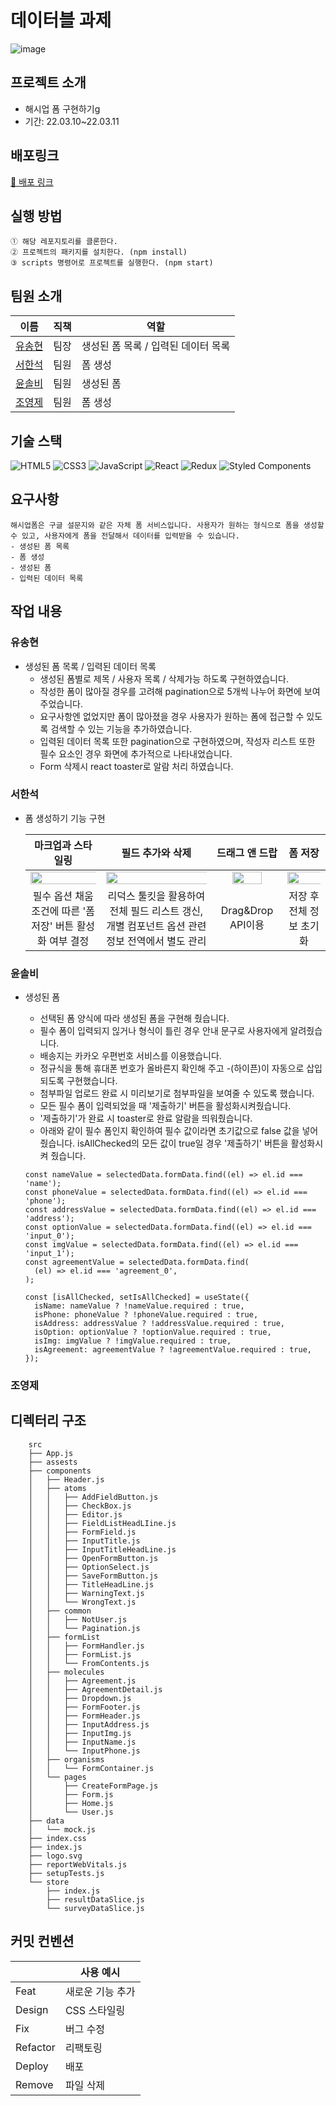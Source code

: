 # 데이터블 과제
![image](https://user-images.githubusercontent.com/81687138/158264305-6c1239ce-2b8b-4d11-9cc2-eb6f8b784ac0.png)

## 프로젝트 소개

- 해시업 폼 구현하기g
- 기간: 22.03.10~22.03.11

## 배포링크

[🚀 배포 링크](https://datable-9.netlify.app/)

## 실행 방법

```
① 해당 레포지토리를 클론한다.
② 프로젝트의 패키지를 설치한다. (npm install)
③ scripts 명령어로 프로젝트를 실행한다. (npm start)
```

## 팀원 소개

| 이름   | 직책 | 역할                 |
| ----- | -- | -------------------- |
| [유송현](https://github.com/ysh2987) | 팀장 | 생성된 폼 목록 / 입력된 데이터 목록 |
| [서한석](https://github.com/holystorySeo) | 팀원 | 폼 생성 |
| [윤솔비](https://github.com/y-solb) | 팀원 | 생성된 폼 |
| [조영제](https://github.com/youngjeJO) | 팀원 | 폼 생성 |

## 기술 스택

![HTML5](https://img.shields.io/badge/html5-%23E34F26.svg?style=for-the-badge&logo=html5&logoColor=white)
![CSS3](https://img.shields.io/badge/css3-%231572B6.svg?style=for-the-badge&logo=css3&logoColor=white)
![JavaScript](https://img.shields.io/badge/javascript-%23323330.svg?style=for-the-badge&logo=javascript&logoColor=%23F7DF1E)
![React](https://img.shields.io/badge/react-%2320232a.svg?style=for-the-badge&logo=react&logoColor=%2361DAFB)
![Redux](https://img.shields.io/badge/redux-%23593d88.svg?style=for-the-badge&logo=redux&logoColor=white)
![Styled Components](https://img.shields.io/badge/styled--components-DB7093?style=for-the-badge&logo=styled-components&logoColor=white)
<br/>

## 요구사항

```
해시업폼은 구글 설문지와 같은 자체 폼 서비스입니다. 사용자가 원하는 형식으로 폼을 생성할 수 있고, 사용자에게 폼을 전달해서 데이터를 입력받을 수 있습니다.
- 생성된 폼 목록
- 폼 생성
- 생성된 폼
- 입력된 데이터 목록
```

## 작업 내용

### 유송현
- 생성된 폼 목록 / 입력된 데이터 목록
  - 생성된 폼별로 제목 / 사용자 목록 / 삭제가능 하도록 구현하였습니다.
  - 작성한 폼이 많아질 경우를 고려해 pagination으로 5개씩 나누어 화면에 보여주었습니다.
  - 요구사항엔 없었지만 폼이 많아졌을 경우 사용자가 원하는 폼에 접근할 수 있도록 검색할 수 있는 기능을 추가하였습니다.
  - 입력된 데이터 목록 또한 pagination으로 구현하였으며, 작성자 리스트 또한 필수 요소인 경우 화면에 추가적으로 나타내었습니다.
  - Form 삭제시 react toaster로 알람 처리 하였습니다.
  

### 서한석
- 폼 생성하기 기능 구현

  |마크업과 스타일링|필드 추가와 삭제|드래그 앤 드랍|폼 저장|
  |:-:|:-:|:-:|:-:|
  |<img src="https://user-images.githubusercontent.com/87353284/158739152-0f2e500a-4a24-40e5-9821-8624185059ec.png" width="120%">|<img src="https://user-images.githubusercontent.com/87353284/158739879-e9f2fe91-ec10-4803-ad78-bbbe139eb4c9.gif" width="140%">|<img src="https://user-images.githubusercontent.com/87353284/158740442-dd388761-eec2-46ed-9ff8-5f11579feec5.gif" width="70%">|<img src="https://user-images.githubusercontent.com/87353284/158740545-53d43689-814f-491a-a7f0-d08e73850d2c.gif" width="120%">|
  |필수 옵션 채움 조건에 따른 '폼 저장' 버튼 활성화 여부 결정|리덕스 툴킷을 활용하여 전체 필드 리스트 갱신, 개별 컴포넌트 옵션 관련 정보 전역에서 별도 관리|Drag&Drop API이용|저장 후 전체 정보 초기화|


### 윤솔비
- 생성된 폼 
  - 선택된 폼 양식에 따라 생성된 폼을 구현해 줬습니다.
  - 필수 폼이 입력되지 읺거나 형식이 틀린 경우 안내 문구로 사용자에게 알려줬습니다.
  - 배송지는 카카오 우편번호 서비스를 이용했습니다.
  - 정규식을 통해 휴대폰 번호가 올바른지 확인해 주고 -(하이픈)이 자동으로 삽입되도록 구현했습니다.
  - 첨부파일 업로드 완료 시 미리보기로 첨부파일을 보여줄 수 있도록 했습니다.
  - 모든 필수 폼이 입력되었을 때 '제출하기' 버튼을 활성화시켜줬습니다.
  - '제출하기'가 완료 시 toaster로 완료 알람을 띄워줬습니다.
  - 아래와 같이 필수 폼인지 확인하여 필수 값이라면 초기값으로 false 값을 넣어줬습니다. isAllChecked의 모든 값이 true일 경우 '제출하기' 버튼을 활성화시켜 줬습니다.
  
  ```
  const nameValue = selectedData.formData.find((el) => el.id === 'name');
  const phoneValue = selectedData.formData.find((el) => el.id === 'phone');
  const addressValue = selectedData.formData.find((el) => el.id === 'address');
  const optionValue = selectedData.formData.find((el) => el.id === 'input_0');
  const imgValue = selectedData.formData.find((el) => el.id === 'input_1');
  const agreementValue = selectedData.formData.find(
    (el) => el.id === 'agreement_0',
  );

  const [isAllChecked, setIsAllChecked] = useState({
    isName: nameValue ? !nameValue.required : true,
    isPhone: phoneValue ? !phoneValue.required : true,
    isAddress: addressValue ? !addressValue.required : true,
    isOption: optionValue ? !optionValue.required : true,
    isImg: imgValue ? !imgValue.required : true,
    isAgreement: agreementValue ? !agreementValue.required : true,
  });
  ```
  
### 조영제

## 디렉터리 구조

```
    src
    ├── App.js
    ├── assests
    ├── components
    │   ├── Header.js
    │   ├── atoms
    │   │   ├── AddFieldButton.js
    │   │   ├── CheckBox.js
    │   │   ├── Editor.js
    │   │   ├── FieldListHeadLIine.js
    │   │   ├── FormField.js
    │   │   ├── InputTitle.js
    │   │   ├── InputTitleHeadLine.js
    │   │   ├── OpenFormButton.js
    │   │   ├── OptionSelect.js
    │   │   ├── SaveFormButton.js
    │   │   ├── TitleHeadLine.js
    │   │   ├── WarningText.js
    │   │   └── WrongText.js
    │   ├── common
    │   │   ├── NotUser.js
    │   │   └── Pagination.js
    │   ├── formList
    │   │   ├── FormHandler.js
    │   │   ├── FormList.js
    │   │   └── FromContents.js
    │   ├── molecules
    │   │   ├── Agreement.js
    │   │   ├── AgreementDetail.js
    │   │   ├── Dropdown.js
    │   │   ├── FormFooter.js
    │   │   ├── FormHeader.js
    │   │   ├── InputAddress.js
    │   │   ├── InputImg.js
    │   │   ├── InputName.js
    │   │   └── InputPhone.js
    │   ├── organisms
    │   │   └── FormContainer.js
    │   └── pages
    │       ├── CreateFormPage.js
    │       ├── Form.js
    │       ├── Home.js
    │       └── User.js
    ├── data
    │   └── mock.js
    ├── index.css
    ├── index.js
    ├── logo.svg
    ├── reportWebVitals.js
    ├── setupTests.js
    └── store
        ├── index.js
        ├── resultDataSlice.js
        └── surveyDataSlice.js
```

## 커밋 컨벤션

|          | 사용 예시        |
| -------- | ---------------- |
| Feat     | 새로운 기능 추가 |
| Design   | CSS 스타일링     |
| Fix      | 버그 수정        |
| Refactor | 리팩토링         |
| Deploy   | 배포             |
| Remove   | 파일 삭제        |
